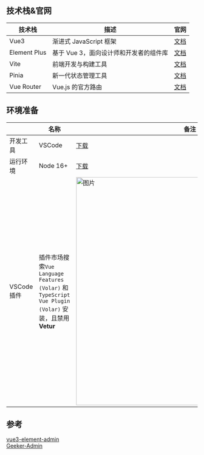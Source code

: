## 技术栈&官网
| 技术栈         | 描述                        | 官网        |
| -----------   | -----------                 | ----------- |
|  Vue3         | 渐进式 JavaScript 框架       | [文档](https://cn.vuejs.org/guide/introduction.html)       |
|  Element Plus | 基于 Vue 3，面向设计师和开发者的组件库        | [文档](https://element-plus.gitee.io/zh-CN/component/button.html)        |
|  Vite         |  前端开发与构建工具           | [文档](https://cn.vitejs.dev/guide/)        |
|  Pinia        |  新一代状态管理工具	        | [文档](https://pinia.vuejs.org/zh/introduction.html)        |
|  Vue Router   |  Vue.js 的官方路由           | [文档](https://router.vuejs.org/zh/introduction.html)        |

## 环境准备
|       | 名称               | 备注 |
| ----------- | ----------- | ----------- |
| 开发工具      | VSCode        | [下载](https://code.visualstudio.com/Download)       |
| 运行环境  | Node 16+       | [下载](https://nodejs.cn/download/)        |
|  VSCode插件 |  插件市场搜索`Vue Language Features (Volar)` 和 `TypeScript Vue Plugin (Volar)` 安装，且禁用 **Vetur**  | <img :src="$withBase('/img/vue/01.jpg')" alt="图片" width="600px">       |


## 参考 
[vue3-element-admin](https://blog.csdn.net/u013737132/article/details/130191394?spm=1001.2014.3001.5502)  
[Geeker-Admin](https://juejin.cn/post/7166068828202336263/#heading-4)